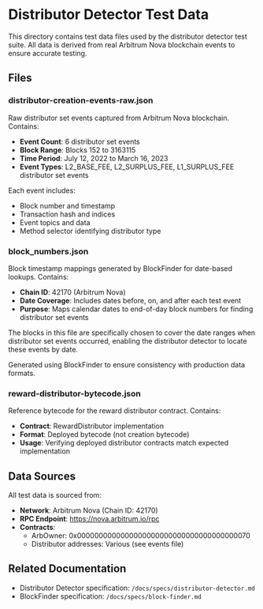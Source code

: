 # Distributor Detector Test Data

This directory contains test data files used by the distributor detector test suite. All data is derived from real Arbitrum Nova blockchain events to ensure accurate testing.

## Files

### distributor-creation-events-raw.json

Raw distributor set events captured from Arbitrum Nova blockchain. Contains:

- **Event Count**: 6 distributor set events
- **Block Range**: Blocks 152 to 3163115
- **Time Period**: July 12, 2022 to March 16, 2023
- **Event Types**: L2_BASE_FEE, L2_SURPLUS_FEE, L1_SURPLUS_FEE distributor set events

Each event includes:

- Block number and timestamp
- Transaction hash and indices
- Event topics and data
- Method selector identifying distributor type

### block_numbers.json

Block timestamp mappings generated by BlockFinder for date-based lookups. Contains:

- **Chain ID**: 42170 (Arbitrum Nova)
- **Date Coverage**: Includes dates before, on, and after each test event
- **Purpose**: Maps calendar dates to end-of-day block numbers for finding distributor set events

The blocks in this file are specifically chosen to cover the date ranges when distributor set events occurred, enabling the distributor detector to locate these events by date.

Generated using BlockFinder to ensure consistency with production data formats.

### reward-distributor-bytecode.json

Reference bytecode for the reward distributor contract. Contains:

- **Contract**: RewardDistributor implementation
- **Format**: Deployed bytecode (not creation bytecode)
- **Usage**: Verifying deployed distributor contracts match expected implementation

## Data Sources

All test data is sourced from:

- **Network**: Arbitrum Nova (Chain ID: 42170)
- **RPC Endpoint**: https://nova.arbitrum.io/rpc
- **Contracts**:
  - ArbOwner: 0x0000000000000000000000000000000000000070
  - Distributor addresses: Various (see events file)

## Related Documentation

- Distributor Detector specification: `/docs/specs/distributor-detector.md`
- BlockFinder specification: `/docs/specs/block-finder.md`
